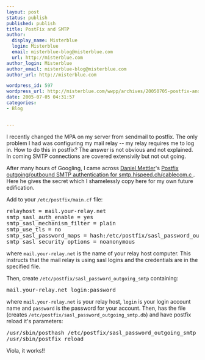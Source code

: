```yaml
---
layout: post
status: publish
published: publish
title: PostFix and SMTP
author:
  display_name: Misterblue
  login: Misterblue
  email: misterblue-blog@misterblue.com
  url: http://misterblue.com
author_login: Misterblue
author_email: misterblue-blog@misterblue.com
author_url: http://misterblue.com

wordpress_id: 597
wordpress_url: http://misterblue.com/wwpp/archives/20050705-postfix-and-smtp
date: 2005-07-05 04:31:57
categories:
- Blog


---
```

<p>
I recently changed the MPA on my server from sendmail to postfix.
The only problem I had was configuring my mail relay -- my relay requires me to log
in.  How to do this in postfix?  The answer is not obvious and not explained.
In coming SMTP connections are covered extensivily but not out going.
</p>
<p>
After many hours of Googling, I came across 
<a href="http://www.numlock.ch/">Daniel Mettler</a>'s
<a href="http://www.numlock.ch/news/archives/000438.html">
Postfix outgoing/outbound SMTP authentication for smtp.hispeed.ch/cablecom.c
</a>.
Here he gives the secret which I shamelessly copy here for my own future edification.
</p>
<p>
Add to your <code>/etc/postfix/main.cf</code> file:
<pre>
relayhost = mail.your-relay.net
smtp_sasl_auth_enable = yes
smtp_sasl_mechanism_filter = plain
smtp_use_tls = no
smtp_sasl_password_maps = hash:/etc/postfix/sasl_password_outgoing_smtp
smtp_sasl_security_options = noanonymous
</pre>
where <code>mail.your-relay.net</code> is the name of your relay host computer.
This instructs that the mail relay is using sasl logins and the credentials are in the 
specified file.
</p>
<p>
Then, create <code>/etc/postfix/sasl_password_outgoing_smtp</code> containing:
<pre>
mail.your-relay.net login:password
</pre>
where <code>mail.your-relay.net</code> is your relay host,
<code>login</code> is your login account name and
<code>password</code> is the password for your account.
Then, has the file (creates
<code>/etc/postfix/sasl_password_outgoing_smtp.db</code>)
and have postfix reload it's parameters:
<pre>
/usr/sbin/posthash /etc/postfix/sasl_password_outgoing_smtp
/usr/sbin/postfix reload
</pre>
</p>
<p>
Viola, it works!!
</p>
